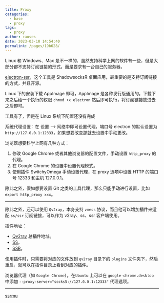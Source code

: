```yaml
---
title: Proxy
categories: 
  - base
  - proxy
tags: 
  - proxy
author: causes
date: 2023-03-10 14:54:40
permalink: /pages/19b628/
---
```


Linux 和 Windows、Mac 是不一样的，虽然支持科学上网的软件有一些，但是大部分都不支持订阅链接的形式，而是要求有一台自己的服务器。

[electron-ssr](https://github.com/qingshuisiyuan/electron-ssr-backup/releases)，这个工具是 ShadowsocksR 桌面应用，最重要的是支持订阅链接的方式，并且开源。

Linux 下的安装下载 AppImage 即可，AppImage 是各种发行版通用的。下载下来之后给一个执行的权限 `chmod +x electron` 然后即可执行，将订阅链接放进去之后即可。

工具有了，但是在 Linux 系统下配置还没有完成

系统代理设置：在 设置 --> 网络中即可设置代理，端口号 electron 的默认设置为 `http://127.0.0.1:12333`，如果想要改变那就去设置中手动更改。

浏览器想要科学上网有几种方式：

1. 修改 Google Chrome 或者其他浏览器的配置文件，手动设置 `http_proxy` 的代理。
2. 在 Google Chrome 的设置中设置代理模式。
3. 使用插件 SwitchyOmega 手动设置代理，在 proxy 选项中设置 HTTP 的端口号 12333 和主机 127.0.0.1。

除此之外，假如想要设置 Git 之类的工具代理，那么只能手动进行设置，比如 `export http_proxy xxx`。

---

除此之外，还可以使用 `Qv2ray`，本身支持 `vmess` 协议，而且他可以增加插件来适配 `ss/ssr` 订阅链接，可以作为 v2ray、ss、ssr 客户端使用。

插件地址：

- [Qv2ray](https://github.com/Qv2ray/QvPlugin-SS/releases/) 总插件地址。
- [SS](https://github.com/Qv2ray/QvPlugin-SS/releases/)。
- [SSR](https://github.com/Qv2ray/QvPlugin-SSR/releases/)。

使用插件时，只需要将对应的文件放到 `qv2ray` 目录下的 `plugins` 文件夹下，然后重启，就可以在插件目录上看到对应的插件。

浏览器代理（如 `Google Chrome`），在`Ubuntu` 上可以在 `google-chrome.desktop` 中添加 `--proxy-server="socks5://127.0.0.1:12333"` 代理选项。

---

[ssrmu](https://raw.githubusercontent.com/ToyoDAdoubi/doubi/master/ssrmu.sh)